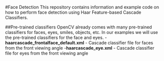 #Face Detection
This repository contains information and example code on how to perform face detection using Haar Feature-based Cascade Classifiers.

##Pre-trained classifiers
OpenCV already comes with many pre-trained classifiers for faces, eyes, smiles, objects, etc. In our examples we will use the pre-trained classifiers for the face and eyes.
-**haarcascade_frontalface_default.xml** - Cascade classifier file for faces from the front viewing angle
-**haarcascade_eye.xml** - Cascade classifier file for eyes from the front viewing angle


